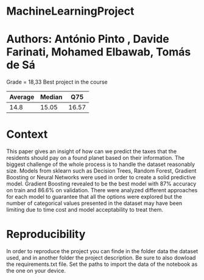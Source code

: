 # MachineLearningProject

# Authors: António Pinto , Davide Farinati, Mohamed Elbawab, Tomás de Sá

Grade = 18,33
Best project in the course

Average | Median | Q75   |
--------|--------|-------|
14.8    | 15.05  | 16.57 |

# Context 

This paper gives an insight of how can we predict the taxes that the residents should pay on a found planet based on their information. The biggest challenge of the whole process is to handle the dataset reasonably size. Models from sklearn such as Decision Trees, Random Forest, Gradient Boosting or Neural Networks were used in order to create a solid predictive model. Gradient Boosting revealed to be the best model with 87% accuracy on train and 86.6% on validation. There were analyzed different approaches for each model to guarantee that all the options were explored but the number of categorical values presented in the dataset may have been limiting due to time cost and model acceptability to treat them.

# Reproducibility 

In order to reproduce the project you can finde in the folder data the dataset used, and in another folder the project description. Be sure to also dowload the requirements.txt file. Set the paths to import the data of the notebook as the one on your device.
